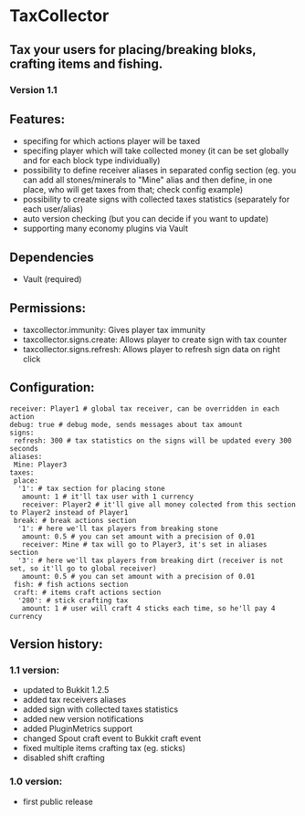 # TaxCollector
## Tax your users for placing/breaking bloks, crafting items and fishing.
### Version 1.1

## Features:
 * specifing for which actions player will be taxed
 * specifing player which will take collected money (it can be set globally and for each block type individually)
 * possibility to define receiver aliases in separated config section (eg. you can add all stones/minerals to "Mine" alias and then define, in one place, who will get taxes from that; check config example)
 * possibility to create signs with collected taxes statistics (separately for each user/alias)
 * auto version checking (but you can decide if you want to update)
 * supporting many economy plugins via Vault
 
## Dependencies
 * Vault (required)
 
## Permissions:
 * taxcollector.immunity: Gives player tax immunity
 * taxcollector.signs.create: Allows player to create sign with tax counter
 * taxcollector.signs.refresh: Allows player to refresh sign data on right click
 
## Configuration:
    receiver: Player1 # global tax receiver, can be overridden in each action
    debug: true # debug mode, sends messages about tax amount
    signs:
     refresh: 300 # tax statistics on the signs will be updated every 300 seconds
    aliases:
     Mine: Player3
    taxes:
     place:
	  '1': # tax section for placing stone
	   amount: 1 # it'll tax user with 1 currency
	   receiver: Player2 # it'll give all money colected from this section to Player2 instead of Player1
     break: # break actions section
	  '1': # here we'll tax players from breaking stone
	   amount: 0.5 # you can set amount with a precision of 0.01
	   receiver: Mine # tax will go to Player3, it's set in aliases section
	  '3': # here we'll tax players from breaking dirt (receiver is not set, so it'll go to global receiver)
	   amount: 0.5 # you can set amount with a precision of 0.01
	 fish: # fish actions section
     craft: # items craft actions section
      '280': # stick crafting tax
       amount: 1 # user will craft 4 sticks each time, so he'll pay 4 currency
## Version history:

### 1.1 version:
 * updated to Bukkit 1.2.5
 * added tax receivers aliases
 * added sign with collected taxes statistics
 * added new version notifications
 * added PluginMetrics support
 * changed Spout craft event to Bukkit craft event
 * fixed multiple items crafting tax (eg. sticks)
 * disabled shift crafting

### 1.0 version:
 * first public release 